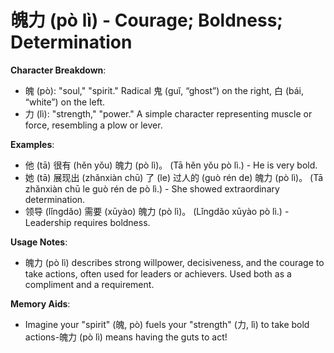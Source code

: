 # **魄力 (pò lì) - Courage; Boldness; Determination**

**Character Breakdown**:  
- 魄 (pò): "soul," "spirit." Radical 鬼 (guǐ, “ghost”) on the right, 白 (bái, “white”) on the left.  
- 力 (lì): "strength," "power." A simple character representing muscle or force, resembling a plow or lever.

**Examples**:  
- 他 (tā) 很有 (hěn yǒu) 魄力 (pò lì)。 (Tā hěn yǒu pò lì.) - He is very bold.  
- 她 (tā) 展现出 (zhǎnxiàn chū) 了 (le) 过人的 (guò rén de) 魄力 (pò lì)。 (Tā zhǎnxiàn chū le guò rén de pò lì.) - She showed extraordinary determination.  
- 领导 (lǐngdǎo) 需要 (xūyào) 魄力 (pò lì)。 (Lǐngdǎo xūyào pò lì.) - Leadership requires boldness.

**Usage Notes**:  
- 魄力 (pò lì) describes strong willpower, decisiveness, and the courage to take actions, often used for leaders or achievers. Used both as a compliment and a requirement.

**Memory Aids**:  
- Imagine your "spirit" (魄, pò) fuels your "strength" (力, lì) to take bold actions-魄力 (pò lì) means having the guts to act!